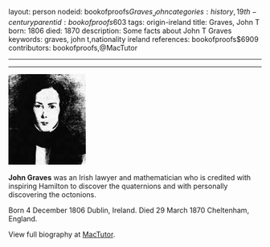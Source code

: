 layout: person
nodeid: bookofproofs$Graves_John
categories: history,19th-century
parentid: bookofproofs$603
tags: origin-ireland
title: Graves, John T
born: 1806
died: 1870
description: Some facts about John T Graves
keywords: graves, john t,nationality ireland
references: bookofproofs$6909
contributors: bookofproofs,@MacTutor

---


---

![Graves_John.jpg](https://github.com/bookofproofs/bookofproofs.github.io/blob/main/_sources/_assets/images/portraits/Graves_John.jpg?raw=true)

**John Graves** was an Irish lawyer and mathematician who is credited with inspiring Hamilton to discover the quaternions and with personally discovering the octonions.

Born 4 December 1806 Dublin, Ireland. Died 29 March 1870 Cheltenham, England.


View full biography at [MacTutor](https://mathshistory.st-andrews.ac.uk/Biographies/Graves_John/).